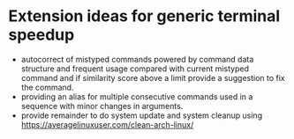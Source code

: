 # Extension ideas for generic terminal speedup
- autocorrect of mistyped commands powered by command data structure and frequent usage compared with current mistyped command and if similarity score above a limit provide a suggestion to fix the command.
- providing an alias for multiple consecutive commands used in a sequence with minor changes in arguments.
- provide remainder to do system update and system cleanup using https://averagelinuxuser.com/clean-arch-linux/
